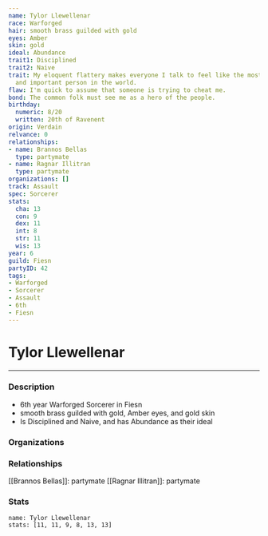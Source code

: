 ```yaml
---
name: Tylor Llewellenar
race: Warforged
hair: smooth brass guilded with gold
eyes: Amber
skin: gold
ideal: Abundance
trait1: Disciplined
trait2: Naive
trait: My eloquent flattery makes everyone I talk to feel like the most wonderful
  and important person in the world.
flaw: I'm quick to assume that someone is trying to cheat me.
bond: The common folk must see me as a hero of the people.
birthday:
  numeric: 8/20
  written: 20th of Ravenent
origin: Verdain
relvance: 0
relationships:
- name: Brannos Bellas
  type: partymate
- name: Ragnar Illitran
  type: partymate
organizations: []
track: Assault
spec: Sorcerer
stats:
  cha: 13
  con: 9
  dex: 11
  int: 8
  str: 11
  wis: 13
year: 6
guild: Fiesn
partyID: 42
tags:
- Warforged
- Sorcerer
- Assault
- 6th
- Fiesn
---
```

# Tylor Llewellenar
---
### Description
- 6th year Warforged Sorcerer in Fiesn
- smooth brass guilded with gold, Amber eyes, and gold skin
- Is Disciplined and Naive, and has Abundance as their ideal

### Organizations
### Relationships
[[Brannos Bellas]]: partymate
[[Ragnar Illitran]]: partymate
### Stats
```statblock
name: Tylor Llewellenar
stats: [11, 11, 9, 8, 13, 13]
```